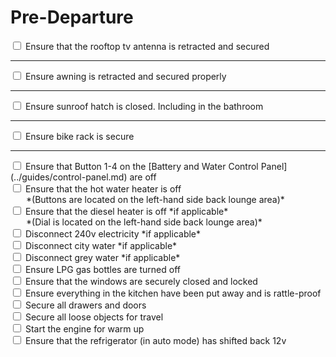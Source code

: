 <link href="../styles/custom.css" rel="stylesheet" />

# Pre-Departure

<input type="checkbox" id="antenna" /><label for="antenna"> Ensure that the rooftop tv antenna is retracted and secured</label>
<hr />
<input type="checkbox" id="awning" /><label for="awning"> Ensure awning is retracted and secured properly</label>
<hr />
<input type="checkbox" id="sunroof" /><label for="sunroof"> Ensure sunroof hatch is closed. Including in the bathroom</label>
<hr />
<input type="checkbox" id="bike-rack" /><label for="bike-rack"> Ensure bike rack is secure</label>
<hr />
<input type="checkbox" /> Ensure that Button 1-4 on the [Battery and Water Control Panel](../guides/control-panel.md) are off<br/>
<input type="checkbox" /> Ensure that the hot water heater is off<br/>
<span style="margin-left: 25px">*(Buttons are located on the left-hand side back lounge area)*</span><br/>
<input type="checkbox" /> Ensure that the diesel heater is off *if applicable*<br/>
<span style="margin-left: 25px">*(Dial is located on the left-hand side back lounge area)*</span><br/>
<input type="checkbox" /> Disconnect 240v electricity *if applicable*<br/>
<input type="checkbox" /> Disconnect city water *if applicable*<br/>
<input type="checkbox" /> Disconnect grey water *if applicable*<br/>
<input type="checkbox" /> Ensure LPG gas bottles are turned off<br/>
<input type="checkbox" /> Ensure that the windows are securely closed and locked<br/>
<input type="checkbox" /> Ensure everything in the kitchen have been put away and is rattle-proof<br/>
<input type="checkbox" /> Secure all drawers and doors<br/>
<input type="checkbox" /> Secure all loose objects for travel<br/>
<input type="checkbox" /> Start the engine for warm up<br/>
<input type="checkbox" /> Ensure that the refrigerator (in auto mode) has shifted back 12v<br/>
